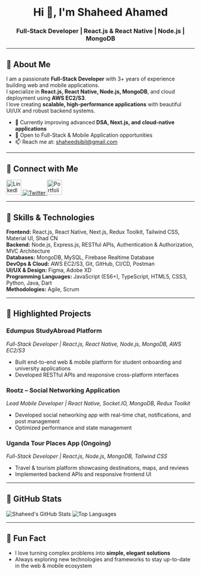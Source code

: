 <h1 align="center">Hi 👋, I'm Shaheed Ahamed</h1>
<h3 align="center">Full-Stack Developer | React.js & React Native | Node.js | MongoDB</h3>

---

## 🔹 About Me
I am a passionate **Full-Stack Developer** with 3+ years of experience building web and mobile applications.  
I specialize in **React.js, React Native, Node.js, MongoDB**, and cloud deployment using **AWS EC2/S3**.  
I love creating **scalable, high-performance applications** with beautiful UI/UX and robust backend systems.  

- 🌱 Currently improving advanced **DSA, Next.js, and cloud-native applications**  
- 💼 Open to Full-Stack & Mobile Application opportunities  
- 📫 Reach me at: [shaheedsibil@gmail.com](mailto:shaheedsibil@gmail.com)  

---

## 🔹 Connect with Me
<p align="left">
  <a href="https://linkedin.com/in/shaheed-s" target="_blank">
    <img src="https://raw.githubusercontent.com/rahuldkjain/github-profile-readme-generator/master/src/images/icons/Social/linked-in-alt.svg" alt="LinkedIn" width="40" height="40"/>
  </a>
  <a href="https://twitter.com/" target="_blank">
    <img src="https://img.shields.io/twitter/follow/?logo=twitter&style=for-the-badge" alt="Twitter"/>
  </a>
  <a href="https://shaheed-ahamed.netlify.app/" target="_blank">
    <img src="https://cdn.worldvectorlogo.com/logos/netlify-1.svg" alt="Portfolio" width="40" height="40"/>
  </a>
</p>

---

## 🔹 Skills & Technologies

**Frontend:** React.js, React Native, Next.js, Redux Toolkit, Tailwind CSS, Material UI, Shad CN  
**Backend:** Node.js, Express.js, RESTful APIs, Authentication & Authorization, MVC Architecture  
**Databases:** MongoDB, MySQL, Firebase Realtime Database  
**DevOps & Cloud:** AWS EC2/S3, Git, GitHub, CI/CD, Postman  
**UI/UX & Design:** Figma, Adobe XD  
**Programming Languages:** JavaScript (ES6+), TypeScript, HTML5, CSS3, Python, Java, Dart  
**Methodologies:** Agile, Scrum  

---

## 🔹 Highlighted Projects

### **Edumpus StudyAbroad Platform**  
*Full-Stack Developer | React.js, React Native, Node.js, MongoDB, AWS EC2/S3*  
- Built end-to-end web & mobile platform for student onboarding and university applications  
- Developed RESTful APIs and responsive cross-platform interfaces  

### **Rootz – Social Networking Application**  
*Lead Mobile Developer | React Native, Socket.IO, MongoDB, Redux Toolkit*  
- Developed social networking app with real-time chat, notifications, and post management  
- Optimized performance and state management  

### **Uganda Tour Places App (Ongoing)**  
*Full-Stack Developer | React.js, Node.js, MongoDB, Tailwind CSS*  
- Travel & tourism platform showcasing destinations, maps, and reviews  
- Implemented backend APIs and responsive frontend UI  

---

## 🔹 GitHub Stats
<p align="left">
  <img align="center" src="https://github-readme-stats.vercel.app/api?username=shaheedrocky&show_icons=true&locale=en" alt="Shaheed's GitHub Stats" />
  <img align="center" src="https://github-readme-stats.vercel.app/api/top-langs/?username=shaheedrocky&layout=compact&hide=html,css&langs_count=8&locale=en" alt="Top Languages"/>
</p>

---

## 🔹 Fun Fact
- I love turning complex problems into **simple, elegant solutions**  
- Always exploring new technologies and frameworks to stay up-to-date in the web & mobile ecosystem
